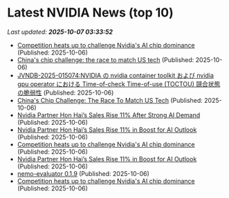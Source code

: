 # Latest NVIDIA News (top 10)
_Last updated: **2025-10-07 03:33:52**_

- [Competition heats up to challenge Nvidia's AI chip dominance](https://economictimes.indiatimes.com/tech/technology/competition-heats-up-to-challenge-nvidias-ai-chip-dominance/articleshow/124329646.cms) (Published: 2025-10-06)
- [China's chip challenge: the race to match US tech](https://economictimes.indiatimes.com/tech/technology/chinas-chip-challenge-the-race-to-match-us-tech/articleshow/124329459.cms) (Published: 2025-10-06)
- [JVNDB-2025-015074:NVIDIA の nvidia container toolkit および nvidia gpu operator における Time-of-check Time-of-use (TOCTOU) 競合状態の脆弱性](http://vrda.jpcert.or.jp/feed/ja/JVNiPedia_JVNDB-2025-015074_AD_1.html) (Published: 2025-10-06)
- [China's Chip Challenge: The Race To Match US Tech](https://www.ibtimes.com/chinas-chip-challenge-race-match-us-tech-3785667) (Published: 2025-10-06)
- [Nvidia Partner Hon Hai’s Sales Rise 11% After Strong AI Demand](https://www.livemint.com/companies/news/nvidia-partner-hon-hai-s-sales-rise-11-after-strong-ai-demand-11759717461098.html) (Published: 2025-10-06)
- [Nvidia Partner Hon Hai’s Sales Rise 11% in Boost for AI Outlook](https://www.livemint.com/companies/news/nvidia-partner-hon-hai-s-sales-rise-11-in-boost-for-ai-outlook-11759717461438.html) (Published: 2025-10-06)
- [Competition heats up to challenge Nvidia's AI chip dominance](https://biztoc.com/x/7bd8cd2b64651b04) (Published: 2025-10-06)
- [Nvidia Partner Hon Hai’s Sales Rise 11% in Boost for AI Outlook](https://finance.yahoo.com/news/nvidia-partner-hon-hai-meets-075225125.html) (Published: 2025-10-06)
- [nemo-evaluator 0.1.9](https://pypi.org/project/nemo-evaluator/0.1.9/) (Published: 2025-10-06)
- [Competition heats up to challenge Nvidia's AI chip dominance](https://www.japantimes.co.jp/business/2025/10/06/tech/competition-nvidia-ai-chip/) (Published: 2025-10-06)
